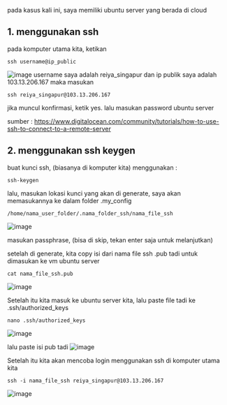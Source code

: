 pada kasus kali ini, saya memiliki ubuntu server yang berada di cloud

## 1. menggunakan ssh

pada komputer utama kita, ketikan
```
ssh username@ip_public
```
![image](https://user-images.githubusercontent.com/36489276/204488467-10e685dc-de49-45ae-a4fa-5e2302cfb315.png)
username saya adalah reiya_singapur dan ip publik saya adalah 103.13.206.167
maka masukan
```
ssh reiya_singapur@103.13.206.167
```
jika muncul konfirmasi, ketik yes.
lalu masukan password ubuntu server

sumber : https://www.digitalocean.com/community/tutorials/how-to-use-ssh-to-connect-to-a-remote-server

## 2. menggunakan ssh keygen

buat kunci ssh, (biasanya di komputer kita) menggunakan :
```
ssh-keygen
```

lalu, masukan lokasi kunci yang akan di generate, saya akan memasukannya ke dalam folder .my_config
```
/home/nama_user_folder/.nama_folder_ssh/nama_file_ssh
```
![image](https://user-images.githubusercontent.com/36489276/204497266-d5c7e3fc-f403-4334-82c5-811ac5480d45.png)

masukan passphrase, (bisa di skip, tekan enter saja untuk melanjutkan)

setelah di generate, kita copy isi dari nama file ssh .pub tadi untuk dimasukan ke vm ubuntu server
```
cat nama_file_ssh.pub
```
![image](https://user-images.githubusercontent.com/36489276/204526449-e4042e6e-1232-4948-9cf4-a22b606b8011.png)

Setelah itu kita masuk ke ubuntu server kita,
lalu paste file tadi ke .ssh/authorized_keys
```
nano .ssh/authorized_keys
```
![image](https://user-images.githubusercontent.com/36489276/204527099-207b6db4-79d3-4a4f-b58d-ac2e139f28de.png)

lalu paste isi pub tadi
![image](https://user-images.githubusercontent.com/36489276/204527327-d1beea00-6d1d-4882-a120-cd7daaac9adb.png)

Setelah itu kita akan mencoba login menggunakan ssh di komputer utama kita

```
ssh -i nama_file_ssh reiya_singapur@103.13.206.167
```
![image](https://user-images.githubusercontent.com/36489276/204528210-3fff134d-51cf-41e8-af27-7fd82a3eb320.png)

